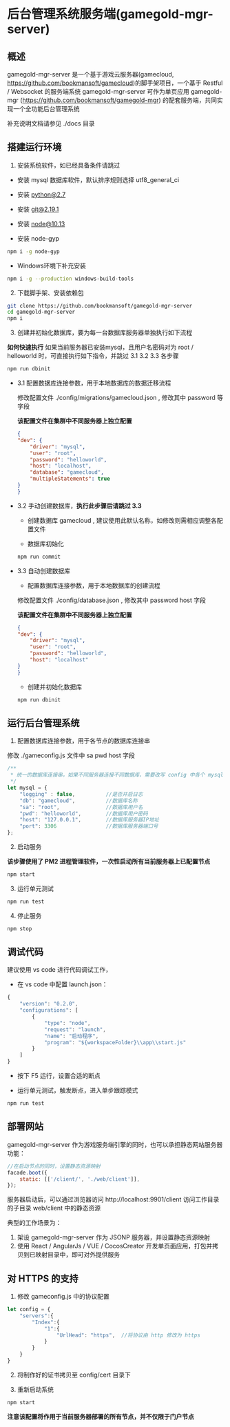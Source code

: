 # 后台管理系统服务端(gamegold-mgr-server)

## 概述

gamegold-mgr-server 是一个基于游戏云服务器(gamecloud, https://github.com/bookmansoft/gamecloud)的脚手架项目，一个基于 Restful / Websocket 的服务端系统
gamegold-mgr-server 可作为单页应用 gamegold-mgr (https://github.com/bookmansoft/gamegold-mgr) 的配套服务端，共同实现一个全功能后台管理系统

补充说明文档请参见 ./docs 目录

## 搭建运行环境

1. 安装系统软件，如已经具备条件请跳过

- 安装 mysql 数据库软件，默认排序规则选择 utf8_general_ci

- 安装 python@2.7

- 安装 git@2.19.1

- 安装 node@10.13

- 安装 node-gyp

```bash
npm i -g node-gyp
```

- Windows环境下补充安装

```bash
npm i -g --production windows-build-tools
```

2. 下载脚手架、安装依赖包

```bash
git clone https://github.com/bookmansoft/gamegold-mgr-server
cd gamegold-mgr-server
npm i
```

3. 创建并初始化数据库，要为每一台数据库服务器单独执行如下流程

**如何快速执行**
如果当前服务器已安装mysql，且用户名密码对为 root / helloworld 时，可直接执行如下指令，并跳过 3.1 3.2 3.3 各步骤
```bash
npm run dbinit
```

- 3.1 配置数据库连接参数，用于本地数据库的数据迁移流程

    修改配置文件 ./config/migrations/gamecloud.json , 修改其中 password 等字段

    **该配置文件在集群中不同服务器上独立配置**
    ```json
    {
    "dev": {
        "driver": "mysql",
        "user": "root",
        "password": "helloworld",
        "host": "localhost",
        "database": "gamecloud",
        "multipleStatements": true
    }
    }
    ```

- 3.2 手动创建数据库，**执行此步骤后请跳过 3.3**

    - 创建数据库 gamecloud , 建议使用此默认名称，如修改则需相应调整各配置文件

    - 数据库初始化

    ```bash
    npm run commit
    ```

- 3.3 自动创建数据库

    - 配置数据库连接参数，用于本地数据库的创建流程

    修改配置文件 ./config/database.json , 修改其中 password host 字段

    **该配置文件在集群中不同服务器上独立配置**
    ```json
    {
    "dev": {
        "driver": "mysql",
        "user": "root",
        "password": "helloworld",
        "host": "localhost"
    }
    }
    ```

    - 创建并初始化数据库

    ```bash
    npm run dbinit
    ```

## 运行后台管理系统

1. 配置数据库连接参数，用于各节点的数据库连接串

修改 ./gameconfig.js 文件中 sa pwd host 字段

```js
/**
 * 统一的数据库连接串，如果不同服务器连接不同数据库，需要改写 config 中各个 mysql 字段
 */
let mysql = {
    "logging" : false,          //是否开启日志
    "db": "gamecloud",          //数据库名称    
    "sa": "root",               //数据库用户名
    "pwd": "helloworld",        //数据库用户密码
    "host": "127.0.0.1",        //数据库服务器IP地址
    "port": 3306                //数据库服务器端口号
};
```

2. 启动服务

**该步骤使用了 PM2 进程管理软件，一次性启动所有当前服务器上已配置节点**
```bash
npm start
```

3. 运行单元测试

```bash
npm run test
```

4. 停止服务

```bash
npm stop
```

## 调试代码

建议使用 vs code 进行代码调试工作，

- 在 vs code 中配置 launch.json：

```js
{
    "version": "0.2.0",
    "configurations": [
        {
            "type": "node",
            "request": "launch",
            "name": "启动程序",
            "program": "${workspaceFolder}\\app\\start.js"
        }
    ]
}
```

- 按下 F5 运行，设置合适的断点

- 运行单元测试，触发断点，进入单步跟踪模式

```bash
npm run test
```

## 部署网站

gamegold-mgr-server 作为游戏服务端引擎的同时，也可以承担静态网站服务器功能：

```js
//在启动节点的同时，设置静态资源映射
facade.boot({
    static: [['/client/', './web/client']],
});
```

服务器启动后，可以通过浏览器访问 http://localhost:9901/client 访问工作目录的子目录 web/client 中的静态资源

典型的工作场景为：
1. 架设 gamegold-mgr-server 作为 JSONP 服务器，并设置静态资源映射
2. 使用 React / AngularJs / VUE / CocosCreator 开发单页面应用，打包并拷贝到已映射目录中，即可对外提供服务

## 对 HTTPS 的支持

1. 修改 gameconfig.js 中的协议配置

```js
let config = {
    "servers":{
        "Index":{
            "1":{
                "UrlHead": "https",  //将协议由 http 修改为 https
            }
        }
    }
}
```

2. 将制作好的证书拷贝至 config/cert 目录下

3. 重新启动系统

```bash
npm start
```

**注意该配置将作用于当前服务器部署的所有节点，并不仅限于门户节点**
